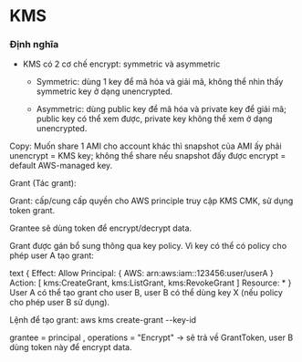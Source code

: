 # KMS

### Định nghĩa


- KMS có 2 cơ chế encrypt: symmetric và asymmetric

  - Symmetric: dùng 1 key để mã hóa và giải mã, không thể nhìn thấy symmetric key ở dạng unencrypted.

  - Asymmetric: dùng public key để mã hóa và private key để giải mã; public key có thể xem được, private key không thể xem ở dạng unencrypted.

Copy: Muốn share 1 AMI cho account khác thì snapshot của AMI ấy phải unencrypt = KMS key; không thể share nếu snapshot đấy được encrypt = default AWS-managed key.

Grant (Tác grant):

Grant: cấp/cung cấp quyền cho AWS principle truy cập KMS CMK, sử dụng token grant.

Grantee sẽ dùng token để encrypt/decrypt data.

Grant được gán bổ sung thông qua key policy. Vì key có thể có policy cho phép user A tạo grant:

text
{
  Effect: Allow
  Principal: { AWS: arn:aws:iam::123456:user/userA }
  Action: [ kms:CreateGrant, kms:ListGrant, kms:RevokeGrant ]
  Resource: *
}
User A có thể tạo grant cho user B, user B có thể dùng key X (nếu policy cho phép user B sử dụng).

Lệnh để tạo grant: aws kms create-grant --key-id <id>

grantee = principal <arn>, operations = "Encrypt" -> sẽ trả về GrantToken, user B dùng token này để encrypt data.
